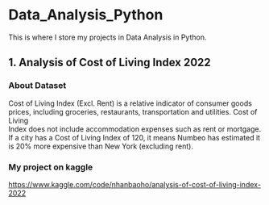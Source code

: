 # Data_Analysis_Python

This is where I store my projects in Data Analysis in Python.

## 1. Analysis of Cost of Living Index 2022
  ### About Dataset
  Cost of Living Index (Excl. Rent) is a relative indicator of consumer goods prices, including groceries, restaurants, transportation and utilities. Cost of Living   
  Index does not include accommodation expenses such as rent or mortgage. If a city has a Cost of Living Index of 120, it means Numbeo has estimated it is 20% more expensive than New York (excluding rent).
  ### My project on kaggle
  https://www.kaggle.com/code/nhanbaoho/analysis-of-cost-of-living-index-2022
  
  

